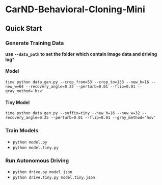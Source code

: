 # CarND-Behavioral-Cloning-Mini

## Quick Start

### Generate Training Data
**use `--data_path` to set the folder which contain image data and driving log***
#### Model
```
time python data_gen.py --crop_from=53 --crop_to=133 --new_h=16 --new_w=64 --recovery_angle=0.25 --perturb=0.01 --flip=0.01 --gray_method='hsv'
```
#### Tiny Model
```
time python data_gen.py --suffix=tiny --new_h=16 --new_w=32 --recovery_angle=0.25 --perturb=0.01 --flip=0.01 --gray_method='hsv'
```

### Train Models
* `python model.py`
* `python model.tiny.py`

### Run Autonomous Driving
* `python drive.py model.json`
* `python drive.tiny.py model.tiny.json`

